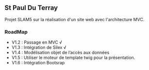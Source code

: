 ## St Paul Du Terray

Projet SLAM5 sur la réalisation d'un site web avec l'architecture MVC.  

### RoadMap

- V1.2 : Passage en MVC √
- V1.3 : Intégration de Silex √
- V1.4 : Modélisation objet de l’accès aux données
- V1.5 : Utiliser le moteur de template twig pour la présentation.
- V1.6 : Intégration Bootsrap
